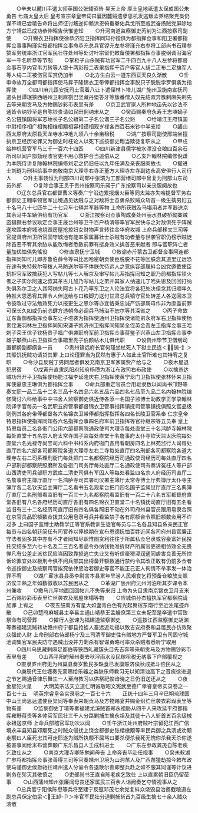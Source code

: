 <!-- { "loadSidebar": true } -->
　　○辛未以麓川平遣太师英国公张辅昭告  昊天上帝  厚土皇地祗遣太保成国公朱勇告  七庙太皇太后  皇考宣宗章皇帝词曰曩因麓贼遗孽思机发逃叛孟养结聚党类仍谋不靖已尝祗告命将出师征讨叛逆仰赖洪恩俯垂眷佑兵戈所至威武奋扬贼党屏除地方宁靖兹已成功恭伸昭告伏惟鉴知
　　○升河南道监察御史芮钊为江西按察司副使
　　○升锦衣卫指挥使徐恭济阳卫指挥同知孙镗俱为都指挥佥事和阳卫署都指挥佥事事陶瑾实授都指挥佥事命恭充总兵官镗充左参将瑾充右参将工部尚书石璞参赞军务统率浙江官军民壮往处州等处讨叶宗留仍敕备倭署都指挥佥事脱纲调沿海官军一千名听恭等节制
　　○掌柜子山杀贼有功官军二千四百九十八人左参将都督佥事石亨内官韦刀转等人银十两彩叚二表里指挥千百户等官人绢二疋布二疋旗军人等人绢二疋被伤官军赏仍加半
　　○北方生白云一道东西亘天良久渐散
　　○壬申命故万全都司都指挥使马昇子隆锦衣卫带俸都指挥佥事脱只子脱脱孛罗俱袭为指挥使
　　○四川麻儿匝安抚司土官着八让卜遣侄林卜塔儿湖广施州卫施南宣抚司遣头目谭珉狭西岷州卫剌麻劄巴坚藏丹堡答牙等簇番僧入奴先结双奔簇剌麻失剌先吉等来朝贡马及方物赐钞彩币表里有差
　　○京卫武官家人所种地亩先以钞法不通皆令纳钞至是自陈钞贵请如民田例纳米从之
　　○癸酉赐秦府永寿王志埴嫡子名公链镇国将军志埵长子名公鐼第二子名公谐三子名公鋊
　　○给靖江王府镇国中尉相序相广相恂相维相颙相容相谟相观岁禄各四百石米钞中半支给
　　○蠲山西太原府太原县天龙寺水冲地九顷八十余亩租税
　　○湖广按察司副使邢端坐擅执京卫经历论罪又为御史时枉论人以死下巡按御史鞫当赎徒复职从之
　　○甲戌给神机营官军马三千一百六十四匹
　　○四川新津县儒学被水漂没仓粮四百余石所司以闻户部劾经收官吏不用心救护合当追偿从之
　　○乙亥升翰林院编修倪谦为本院侍讲复除翰林院编修刘定之仍旧任以九年任满及亲丧服阕故也
　　○擢进士刘琏为刑科给事中向敬南京大理寺右寺正董方大理寺左寺副边永高安俱行人司行人
　　○升主事饶恒为刑部四川司郎中张瑻为工部营缮司郎中曾复为刑部山东司员外郎
　　○复除佥事王贯于贵州按察司乐昶于广东按察司以亲丧服阕故也
　　○辽东总兵官右都督曹义等奏广宁沿边累报烟火臣等同太监亦失哈提督军务右都御史王翱率领官军出境遇见达贼与之对敌将士奋勇杀败贼众斩首一级生擒男妇五十名马八十七匹牛二十七只车七辆并军器等物  上命所获贼及马堪用者并军器送京其余马牛车辆俱给有功官军
　　○浙江按察司佥事陶成奏处州丽水县破桥拗寨贼盗猖獗右参议耿定佥事王晟台州等卫千百户杨清等率官军民快与之对敌俱死于阵贼遂攻围本府城池烧毁房屋抢掠妇女财物声言转往金华府攻城  上命兵部移文三司等官提督府州卫所官固守城池有能率家属募壮士杀贼有功者量与世袭官职仍榜示贼徒除首恶不宥其余胁从能改悔者悉赦前罪有挺身效义擒首恶来献者  即与官职阵亡者量加优恤俱免徭役
　　○修直隶抚宁卫城
　　○敕谕赤斤蒙古卫都督佥事阿连都指挥同知可儿即亦鲁伯薛令等曰比因哈密朝贡使臣脱脱不花等回朕念其道里辽远恐在途有失特敕尔等拨人马防送尔等不体朕优待远人之意纵容部属紏合凶党邀截使臣抗拒官军致擒获犯人写帖儿等七人解京及审写帖儿系指挥同知之职乃前都指挥锁火者之子实尔阿速之叔其革古儿加乃写帖儿之弟并其家人纳速儿丁哈失思及回回打纳失俱系尔卫之人其阿纳失阿古卜花乃罕东卫之人论法宜将各犯处决但念其归顺年久特推大恩悉宥其罪令人伴送给与口粮脚力送付甘肃总兵镇守官处转差人各送回本卫令彼改过守法勉效死力以报更生之恩尔等亦宜恪秉忠诚严饬部属毋作非为庶盖前罪可保长久如或仍前恣肆方违朝命必调兵马捕治不恕尔等其深省之
　　○丙子命故辽东备御都指挥佥事左让子瑄袭为指挥使通州卫指挥使诸能弟永府军右卫指挥使杨贵侄海羽林左卫指挥同知宋谦子凯济州卫指挥同知吴全侄英金吾左卫指挥佥事王哈剌子荣王信子钦杨贵子福广俱袭职府军前卫指挥佥事蒋鉴子兴燕山左卫指挥佥事李雄子颙燕山右卫指挥佥事踏里秃子伯颜帖木儿俱代职
　　○设贵州毕节卫僧纲司置都纲副都纲各一员
　　○贵州镇远府长官何瑾坐杖死人下狱土民连＜锍-釒＞其赈饥抚贼功请贷其罪  上曰论瑾罪当为民然有惠于人如此土官所难也其特宥之复职
　　○令沙县反贼丁男同居者俱发充南京卫军家属赀产给与之
　　○夜木星退犯房宿
　　○戊寅升直隶凤阳府知府杨瓒为浙江布政司右布政使
　　○以擒杀达贼功升开平卫指挥使杨能江福李延隆庆右卫指挥使黄宁龙门卫指挥使张林怀来卫指挥使夏忠王琳俱为都指挥佥事
　　○命兵部重定官员合用皂隶数以闻尚书邝野等奏文职一品二品十二名三品十名四品六名五品六品四名七品至九品二名内翰林院编修简讨六科给事中中书舍人监察御史俱近侍各添一名国子监博士助教学正学录翰林院译字官每员一名武职五府管事都督锦衣卫管事指挥镇抚司管事镇抚俱照文官品级则例其各府带俸都督各六名锦衣卫带俸都指挥指挥各四名长陵卫官系奉  仁宗皇帝特恩指挥使指挥同知各六名指挥佥事四名府军前卫指挥等官孙继宗等五员奉  皇上特恩每员二名各衙门公用六部都察院通政使司大理寺每处直堂三十名鸿胪寺翰林院每处直堂十五名宗人府太常寺国子监每处直堂十名詹事府太仆寺钦天监太医院每处直堂六名光禄寺尚宝司六科中书科系内府衙门各用看朝房四名上林苑监行人司每处直厅四名六部各司都察院各道大理寺左右二寺每处直厅四名刑部各司都察院各道大理寺左右二司系理刑衙门每处把门二名都察院经历司通政使司经历司每处直厅四名户部刑部都察院照磨所及各衙门司务厅每处直厅二名通政使司有奏诉冤枉人等户部山西清吏司兵部职方武库二清吏司俱有军囚人等每处看监四名宗人府经历司直厅二名詹事府主簿厅直厅一名鸿胪寺司宾署司仪署主簿厅太常寺博士厅典簿厅太仆寺主簿厅各二名钦天监主簿厅二名看书五名观星台把门四名国子监绳愆厅直厅三名典簿厅直厅二名刑部看监旧有一百三十九名都察院看监旧有一百二十八名五军都督府直堂各旧有八名各府经历司直厅各旧有四名锦衣卫直堂二十名镇抚司直厅旧有五名看监旧有三十二名经历司直厅旧有四名俱各照旧不动在外司府州县官员跟用皂隶合照在京官员品职额数佥拨其公用皂隶弓兵并看监禁子各有原额合令照旧额数佥用不许过多  上曰国子监博士助教学正等官系教训生徒官每员与二名各县知县系亲民正官每员与四名朝廷简任有司官养以俸禄期在宣布恩德抚恤百姓近闻各司府州县官廉正守法者固多其中亦有不才者罔知尽职惟图贪利往往于所属私佥皂隶或容豪富奸民投托交结多至六七十名及二三百名者逼令办纳钱物准折财产所属官吏递相仿效全无畏惮凡有公差止派贫民应当因致靠损逃亡失业又有听信豪猾浸润通同虐害良善无所控诉论罪宜处以极刑今俱不问兵部其出榜备开额数通行禁约令其改正敢有仍前多佥者令巡按御史及按察司官挨究依律惩治若御史等官不能正己正人徇情不举事发一体治罪不宥
　　○湖广蕲水县县丞李尉言本县累年旱涝人民艰食乞将预备仓粮放支赈济俟丰熟之年如数徵收以苏民困从之
　　○革湖广辰州府沅州河泊所其岁课令本州兼收
　　○撒马儿罕地面回回帖儿不失等来归  上命为头目隶南京锦衣卫月支米二石赐钞彩币表里纻丝袭衣及房屋床榻等物
　　○应城伯孙杰擅执军官都察院请加罪  上宥之
　　○夜五鼓南方有星大如盏青白色有光起翼宿东南行至近浊尾迹炸散
　　○己卯楚府麻城县主卒县主通山靖恭王孟爚庶第三女未配至是卒遣中官致祭命有司营葬
　　○擢行人张谏为福建道监察御史
　　○巡按江西监察御史胡渊等奏福建流贼转劫赣州府宁都县抢掳人畜远近动摇以致吉安府泰和县居民亦仿效聚众强劫人财  上命刑部右侍郎杨宁及三司清军御史往有贼地方严督军卫有司固守城池调集官军民夫防守遇贼出没并力剿杀有智谋勇略可率众杀贼者悉听宁取用
　　○四川乌思藏剌麻足都伯等狭西癿藏簇头目先吉奔等来朝贡马及方物赐钞彩币表里有差
　　○山西平阳府解州奏去秋淫雨水没民稼租税无纳事下户部覆视之
　　○直隶庐州府无为州巢县奏岁歉民多缺食已发廪赈济俟秋成抵斗偿民从之
　　○庚辰代王仕壥奏先蒙赐给乐器之类缺乐师教习无以知清浊高下之音疾徐进退之节乞赐通音律乐舞生一人至府教习以供祭祀俟谙晓之日仍旧送还从之
　　○夜金星犯火星
　　大明英宗法天立道仁明诚敬昭文宪武至德广孝睿皇帝实录卷之一百七十五
　明英宗睿皇帝实录卷之一百七十六
　　正统十四年三月辛巳朔琉球国中山王尚思达遣使臣梁同等奉表来朝贡马及方物赐宴并赐金织纻丝袭衣彩叚表里等物有差
　　○监察御史丁瑄等奏福建尤溪贼首郑永祖胁从四千人来攻延平府都指挥雍野蒋贵等各帅官军民壮三千人分路剿捕生擒永祖及其徒十八人斩首五百余级械永祖送京师  上命兵部稽官军功次以闻
　　○壬午浙江处州府贼叶宗留犯江西广信境永丰县知县邓颙死之时贼众侵扰上饶佥都御史张楷檄颙等率民兵御之兵溃或劝颙走颙曰人臣死忠其可走耶遂为贼所执颙不屈骂曰要杀便杀我死无愧你杀我天杀你遂被害事闻给米布营葬颙广东乐昌县人壬戌科进士
　　○广东左参政龚箎自陈老疾乞致仕从之
　　○南京大理寺卿陈勉闻母丧  上命奔丧毕赴任视事
　　○癸未敕湖广参将都指挥佥事张善得三司等官奏靖州卫境为山洞苖人及广西苖獞劫掠今敕布政使马谨御史侯爵驰往靖州遣人分谕令各退散尔善即整兵赴之如不服其同谨等计议进剿务在殄灭其敬慎之
　　○吏部尚书王直自陈老疾乞致仕  上以直累朝旧臣仍留莅事
　　○山西蒲州知州张廉闻母丧还家属民三百余人诣阙奏乞夺情视事从之
　　○总兵官宁阳侯陈懋等兵将至建宁反寇邓茂七余党复紏众烧毁县治邀截粮道左副总兵保定伯梁＜王卸-卩＞率官军民壮分道剿捕斩首九百级生擒七十余人贼众溃散
